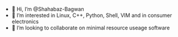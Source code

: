 - 👋 Hi, I’m @Shahabaz-Bagwan
- 👀 I’m interested in Linux, C++, Python, Shell, VIM and in consumer electronics
- 💞️ I’m looking to collaborate on minimal resource useage software
